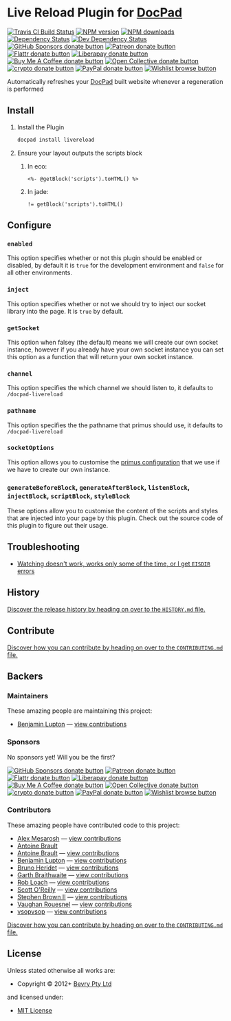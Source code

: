 # Live Reload Plugin for [DocPad](https://docpad.org)

<!-- BADGES/ -->

<span class="badge-travisci"><a href="http://travis-ci.com/docpad/docpad-plugin-livereload" title="Check this project's build status on TravisCI"><img src="https://img.shields.io/travis/com/docpad/docpad-plugin-livereload/master.svg" alt="Travis CI Build Status" /></a></span>
<span class="badge-npmversion"><a href="https://npmjs.org/package/docpad-plugin-livereload" title="View this project on NPM"><img src="https://img.shields.io/npm/v/docpad-plugin-livereload.svg" alt="NPM version" /></a></span>
<span class="badge-npmdownloads"><a href="https://npmjs.org/package/docpad-plugin-livereload" title="View this project on NPM"><img src="https://img.shields.io/npm/dm/docpad-plugin-livereload.svg" alt="NPM downloads" /></a></span>
<span class="badge-daviddm"><a href="https://david-dm.org/docpad/docpad-plugin-livereload" title="View the status of this project's dependencies on DavidDM"><img src="https://img.shields.io/david/docpad/docpad-plugin-livereload.svg" alt="Dependency Status" /></a></span>
<span class="badge-daviddmdev"><a href="https://david-dm.org/docpad/docpad-plugin-livereload#info=devDependencies" title="View the status of this project's development dependencies on DavidDM"><img src="https://img.shields.io/david/dev/docpad/docpad-plugin-livereload.svg" alt="Dev Dependency Status" /></a></span>
<br class="badge-separator" />
<span class="badge-githubsponsors"><a href="https://github.com/sponsors/balupton" title="Donate to this project using GitHub Sponsors"><img src="https://img.shields.io/badge/github-donate-yellow.svg" alt="GitHub Sponsors donate button" /></a></span>
<span class="badge-patreon"><a href="https://patreon.com/bevry" title="Donate to this project using Patreon"><img src="https://img.shields.io/badge/patreon-donate-yellow.svg" alt="Patreon donate button" /></a></span>
<span class="badge-flattr"><a href="https://flattr.com/profile/balupton" title="Donate to this project using Flattr"><img src="https://img.shields.io/badge/flattr-donate-yellow.svg" alt="Flattr donate button" /></a></span>
<span class="badge-liberapay"><a href="https://liberapay.com/bevry" title="Donate to this project using Liberapay"><img src="https://img.shields.io/badge/liberapay-donate-yellow.svg" alt="Liberapay donate button" /></a></span>
<span class="badge-buymeacoffee"><a href="https://buymeacoffee.com/balupton" title="Donate to this project using Buy Me A Coffee"><img src="https://img.shields.io/badge/buy%20me%20a%20coffee-donate-yellow.svg" alt="Buy Me A Coffee donate button" /></a></span>
<span class="badge-opencollective"><a href="https://opencollective.com/bevry" title="Donate to this project using Open Collective"><img src="https://img.shields.io/badge/open%20collective-donate-yellow.svg" alt="Open Collective donate button" /></a></span>
<span class="badge-crypto"><a href="https://bevry.me/crypto" title="Donate to this project using Cryptocurrency"><img src="https://img.shields.io/badge/crypto-donate-yellow.svg" alt="crypto donate button" /></a></span>
<span class="badge-paypal"><a href="https://bevry.me/paypal" title="Donate to this project using Paypal"><img src="https://img.shields.io/badge/paypal-donate-yellow.svg" alt="PayPal donate button" /></a></span>
<span class="badge-wishlist"><a href="https://bevry.me/wishlist" title="Buy an item on our wishlist for us"><img src="https://img.shields.io/badge/wishlist-donate-yellow.svg" alt="Wishlist browse button" /></a></span>

<!-- /BADGES -->


Automatically refreshes your [DocPad](https://docpad.org) built website whenever a regeneration is performed



## Install

1. Install the Plugin

	``` bash
	docpad install livereload
	```

1. Ensure your layout outputs the scripts block

	1. In eco:

		```
		<%- @getBlock('scripts').toHTML() %>
		```

	1. In jade:

		``` jade
		!= getBlock('scripts').toHTML()
		```


## Configure

### `enabled`
This option specifies whether or not this plugin should be enabled or disabled, by default it is `true` for the development environment and `false` for all other environments.

### `inject`
This option specifies whether or not we should try to inject our socket library into the page. It is `true` by default.

### `getSocket`
This option when falsey (the default) means we will create our own socket instance, however if you already have your own socket instance you can set this option as a function that will return your own socket instance.

### `channel`
This option specifies the which channel we should listen to, it defaults to `/docpad-livereload`

### `pathname`
This option specifies the the pathname that primus should use, it defaults to `/docpad-livereload`

### `socketOptions`
This option allows you to customise the [primus configuration](https://github.com/primus/primus) that we use if we have to create our own instance.

### `generateBeforeBlock`, `generateAfterBlock`, `listenBlock`, `injectBlock`, `scriptBlock`, `styleBlock`
These options allow you to customise the content of the scripts and styles that are injected into your page by this plugin. Check out the source code of this plugin to figure out their usage.


## Troubleshooting

- [Watching doesn't work, works only some of the time, or I get `EISDIR` errors](http://docpad.org/docs/troubleshoot#watching-doesn-t-work-works-only-some-of-the-time-or-i-get-eisdir-errors)




<!-- HISTORY/ -->

<h2>History</h2>

<a href="https://github.com/docpad/docpad-plugin-livereload/blob/master/HISTORY.md#files">Discover the release history by heading on over to the <code>HISTORY.md</code> file.</a>

<!-- /HISTORY -->


<!-- CONTRIBUTE/ -->

<h2>Contribute</h2>

<a href="https://github.com/docpad/docpad-plugin-livereload/blob/master/CONTRIBUTING.md#files">Discover how you can contribute by heading on over to the <code>CONTRIBUTING.md</code> file.</a>

<!-- /CONTRIBUTE -->


<!-- BACKERS/ -->

<h2>Backers</h2>

<h3>Maintainers</h3>

These amazing people are maintaining this project:

<ul><li><a href="https://github.com/balupton">Benjamin Lupton</a> — <a href="https://github.com/docpad/docpad-plugin-livereload/commits?author=balupton" title="View the GitHub contributions of Benjamin Lupton on repository docpad/docpad-plugin-livereload">view contributions</a></li></ul>

<h3>Sponsors</h3>

No sponsors yet! Will you be the first?

<span class="badge-githubsponsors"><a href="https://github.com/sponsors/balupton" title="Donate to this project using GitHub Sponsors"><img src="https://img.shields.io/badge/github-donate-yellow.svg" alt="GitHub Sponsors donate button" /></a></span>
<span class="badge-patreon"><a href="https://patreon.com/bevry" title="Donate to this project using Patreon"><img src="https://img.shields.io/badge/patreon-donate-yellow.svg" alt="Patreon donate button" /></a></span>
<span class="badge-flattr"><a href="https://flattr.com/profile/balupton" title="Donate to this project using Flattr"><img src="https://img.shields.io/badge/flattr-donate-yellow.svg" alt="Flattr donate button" /></a></span>
<span class="badge-liberapay"><a href="https://liberapay.com/bevry" title="Donate to this project using Liberapay"><img src="https://img.shields.io/badge/liberapay-donate-yellow.svg" alt="Liberapay donate button" /></a></span>
<span class="badge-buymeacoffee"><a href="https://buymeacoffee.com/balupton" title="Donate to this project using Buy Me A Coffee"><img src="https://img.shields.io/badge/buy%20me%20a%20coffee-donate-yellow.svg" alt="Buy Me A Coffee donate button" /></a></span>
<span class="badge-opencollective"><a href="https://opencollective.com/bevry" title="Donate to this project using Open Collective"><img src="https://img.shields.io/badge/open%20collective-donate-yellow.svg" alt="Open Collective donate button" /></a></span>
<span class="badge-crypto"><a href="https://bevry.me/crypto" title="Donate to this project using Cryptocurrency"><img src="https://img.shields.io/badge/crypto-donate-yellow.svg" alt="crypto donate button" /></a></span>
<span class="badge-paypal"><a href="https://bevry.me/paypal" title="Donate to this project using Paypal"><img src="https://img.shields.io/badge/paypal-donate-yellow.svg" alt="PayPal donate button" /></a></span>
<span class="badge-wishlist"><a href="https://bevry.me/wishlist" title="Buy an item on our wishlist for us"><img src="https://img.shields.io/badge/wishlist-donate-yellow.svg" alt="Wishlist browse button" /></a></span>

<h3>Contributors</h3>

These amazing people have contributed code to this project:

<ul><li><a href="https://github.com/amesarosh">Alex Mesarosh</a> — <a href="https://github.com/docpad/docpad-plugin-livereload/commits?author=amesarosh" title="View the GitHub contributions of Alex Mesarosh on repository docpad/docpad-plugin-livereload">view contributions</a></li>
<li><a href="antoinebrault.ca">Antoine Brault</a></li>
<li><a href="https://github.com/antoinebrault">Antoine Brault</a> — <a href="https://github.com/docpad/docpad-plugin-livereload/commits?author=antoinebrault" title="View the GitHub contributions of Antoine Brault on repository docpad/docpad-plugin-livereload">view contributions</a></li>
<li><a href="https://github.com/balupton">Benjamin Lupton</a> — <a href="https://github.com/docpad/docpad-plugin-livereload/commits?author=balupton" title="View the GitHub contributions of Benjamin Lupton on repository docpad/docpad-plugin-livereload">view contributions</a></li>
<li><a href="https://github.com/Delapouite">Bruno Heridet</a> — <a href="https://github.com/docpad/docpad-plugin-livereload/commits?author=Delapouite" title="View the GitHub contributions of Bruno Heridet on repository docpad/docpad-plugin-livereload">view contributions</a></li>
<li><a href="https://github.com/GarthDB">Garth Braithwaite</a> — <a href="https://github.com/docpad/docpad-plugin-livereload/commits?author=GarthDB" title="View the GitHub contributions of Garth Braithwaite on repository docpad/docpad-plugin-livereload">view contributions</a></li>
<li><a href="https://github.com/RobLoach">Rob Loach</a> — <a href="https://github.com/docpad/docpad-plugin-livereload/commits?author=RobLoach" title="View the GitHub contributions of Rob Loach on repository docpad/docpad-plugin-livereload">view contributions</a></li>
<li><a href="https://github.com/scottoreilly">Scott O'Reilly</a> — <a href="https://github.com/docpad/docpad-plugin-livereload/commits?author=scottoreilly" title="View the GitHub contributions of Scott O'Reilly on repository docpad/docpad-plugin-livereload">view contributions</a></li>
<li><a href="https://github.com/StephenBrown2">Stephen Brown II</a> — <a href="https://github.com/docpad/docpad-plugin-livereload/commits?author=StephenBrown2" title="View the GitHub contributions of Stephen Brown II on repository docpad/docpad-plugin-livereload">view contributions</a></li>
<li><a href="https://github.com/vjpr">Vaughan Rouesnel</a> — <a href="https://github.com/docpad/docpad-plugin-livereload/commits?author=vjpr" title="View the GitHub contributions of Vaughan Rouesnel on repository docpad/docpad-plugin-livereload">view contributions</a></li>
<li><a href="https://github.com/vsopvsop">vsopvsop</a> — <a href="https://github.com/docpad/docpad-plugin-livereload/commits?author=vsopvsop" title="View the GitHub contributions of vsopvsop on repository docpad/docpad-plugin-livereload">view contributions</a></li></ul>

<a href="https://github.com/docpad/docpad-plugin-livereload/blob/master/CONTRIBUTING.md#files">Discover how you can contribute by heading on over to the <code>CONTRIBUTING.md</code> file.</a>

<!-- /BACKERS -->


<!-- LICENSE/ -->

<h2>License</h2>

Unless stated otherwise all works are:

<ul><li>Copyright &copy; 2012+ <a href="http://bevry.me">Bevry Pty Ltd</a></li></ul>

and licensed under:

<ul><li><a href="http://spdx.org/licenses/MIT.html">MIT License</a></li></ul>

<!-- /LICENSE -->
